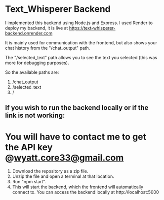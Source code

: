 # Text_Whisperer Backend

I implemented this backend using Node.js and Express. I used Render to deploy my backend, it is live at https://text-whisperer-backend.onrender.com

It is mainly used for communication with the frontend, but also shows your chat history from the "/chat_output" path.

The "/selected_text" path allows you to see the text you selected (this was more for debugging purposes).

So the available paths are:
1) /chat_output
2) /selected_text
3) /



## If you wish to run the backend locally or if the link is not working:
# You will have to contact me to get the API key @wyatt.core33@gmail.com
1) Download the repository as a zip file.
2) Unzip the file and open a terminal at that location.
4) Run "npm start".
5) This will start the backend, which the frontend will automatically connect to. You can access the backend locally at http://localhost:5000

